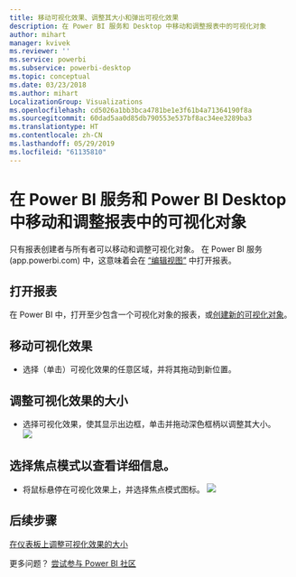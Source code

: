 ```yaml
---
title: 移动可视化效果、调整其大小和弹出可视化效果
description: 在 Power BI 服务和 Desktop 中移动和调整报表中的可视化对象
author: mihart
manager: kvivek
ms.reviewer: ''
ms.service: powerbi
ms.subservice: powerbi-desktop
ms.topic: conceptual
ms.date: 03/23/2018
ms.author: mihart
LocalizationGroup: Visualizations
ms.openlocfilehash: cd5026a1bb3bca4781be1e3f61b4a71364190f8a
ms.sourcegitcommit: 60dad5aa0d85db790553e537bf8ac34ee3289ba3
ms.translationtype: HT
ms.contentlocale: zh-CN
ms.lasthandoff: 05/29/2019
ms.locfileid: "61135810"
---
```

# <a name="move-and-resize-a-visualization-in-a-report-in-power-bi-service-and-power-bi-desktop"></a>在 Power BI 服务和 Power BI Desktop 中移动和调整报表中的可视化对象
只有报表创建者与所有者可以移动和调整可视化对象。 在 Power BI 服务 (app.powerbi.com) 中，这意味着会在 [“编辑视图”](../consumer/end-user-reading-view.md) 中打开报表。

## <a name="open-the-report"></a>打开报表
在 Power BI 中，打开至少包含一个可视化对象的报表，或[创建新的可视化对象](power-bi-report-add-visualizations-i.md)。 

## <a name="move-the-visualization"></a>移动可视化效果
* 选择（单击）可视化效果的任意区域，并将其拖动到新位置。

## <a name="resize-the-visualization"></a>调整可视化效果的大小
* 选择可视化效果，使其显示出边框，单击并拖动深色框柄以调整其大小。  
  ![](media/power-bi-visualization-move-and-resize/untitled.gif)

## <a name="select-focus-mode-to-see-more-detail"></a>选择焦点模式以查看详细信息。
* 将鼠标悬停在可视化效果上，并选择焦点模式图标。
  ![](media/power-bi-visualization-move-and-resize/pbi_popouticon.jpg)

## <a name="next-steps"></a>后续步骤
[在仪表板上调整可视化效果的大小](../service-dashboard-edit-tile.md)  

更多问题？ [尝试参与 Power BI 社区](http://community.powerbi.com/)